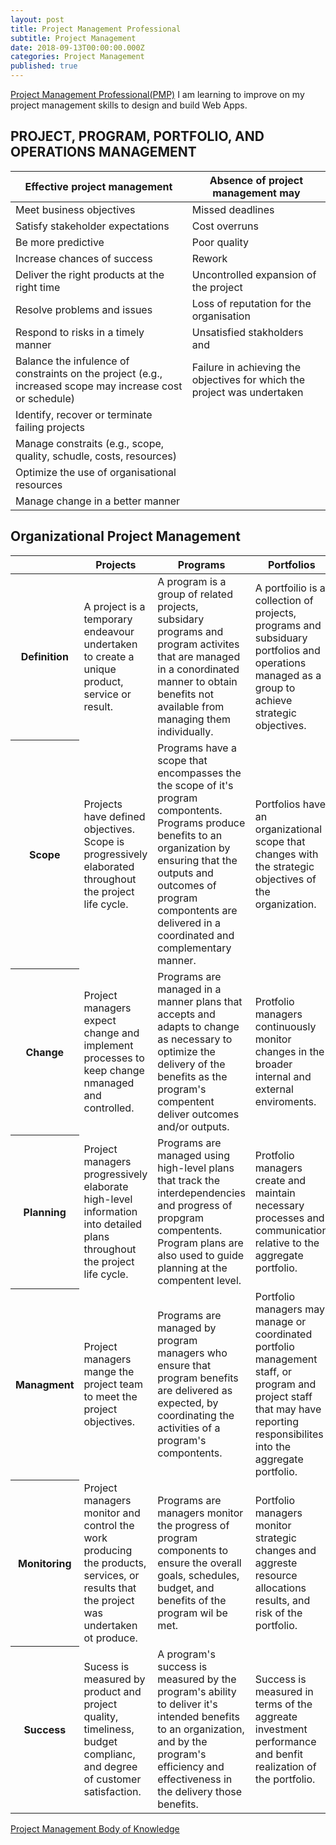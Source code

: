```yaml
---
layout: post
title: Project Management Professional
subtitle: Project Management
date: 2018-09-13T00:00:00.000Z
categories: Project Management
published: true
---
```


[Project Management Professional(PMP)](https://www.pmi.org/certifications/types/project-management-pmp) I am learning to improve on my project management skills to design and build Web Apps.

## PROJECT, PROGRAM, PORTFOLIO, AND OPERATIONS MANAGEMENT

| Effective project management                 | Absence of project management may |   
|----------------------------------------------|-------------------------------|
| Meet business objectives                     | Missed deadlines | 
| Satisfy stakeholder expectations             | Cost overruns | 
| Be more predictive                           | Poor quality |  
| Increase chances of success                  | Rework | 
| Deliver the right products at the right time | Uncontrolled expansion of the project | 
| Resolve problems and issues                  | Loss of reputation for the organisation | 
| Respond to risks in a timely manner          | Unsatisfied stakholders and |
| Balance the infulence of constraints on the project (e.g., increased scope may increase cost or schedule) | Failure in achieving the objectives for which the project was undertaken |
| Identify, recover or terminate failing projects | |
| Manage constraits (e.g., scope, quality, schudle, costs, resources) | |
| Optimize the use of organisational resources  | |
| Manage change in a better manner | |


   <h2 class="text-center">Organizational Project Management  
      </h2>
<div class="table-responsive">
  <table class="table">
    <thead class="thead-dark"> 
      <tr>
        <th scope="col"></th>
        <th scope="col">Projects</th>
        <th scope="col">Programs</th>
        <th scope="col">Portfolios</th>
      </tr>
    </thead>
    <tbody>
      <tr>
        <th scope="row align-top">Definition</th>
        <td>A project is a temporary endeavour undertaken to create a unique product, service or result.</td>
        <td>A program is a group of related projects, subsidary programs and program activites that are managed in a conordinated manner to obtain benefits not available from managing them individually.</td>
        <td>A portfoilio is a collection of projects, programs and subsiduary portfolios and operations managed as a group to achieve strategic objectives.</td>
      </tr>
      <tr>
        <th scope="row align-top">Scope</th>
        <td>Projects have defined objectives. Scope is progressively elaborated throughout the project life cycle.</td>
        <td>Programs have a scope that encompasses the the scope of it's program compontents. Programs produce benefits to an organization by ensuring that the outputs and outcomes of program compontents are delivered in a coordinated and complementary manner.</td>
        <td>Portfolios have an organizational scope that changes with the strategic objectives of the organization.</td>
      </tr>
      <tr>
        <th scope="row align-top">Change</th>
        <td>Project managers expect change and implement processes to keep change nmanaged and controlled.</td>
        <td>Programs are managed in a manner plans that accepts and adapts to change as necessary to optimize the delivery of the benefits as the program's compentent deliver outcomes and/or outputs.</td>
        <td>Protfolio managers continuously monitor changes in the broader internal and external enviroments.</td>
      </tr>
      <tr>
        <th scope="row align-top">Planning</th>
        <td>Project managers progressively elaborate high-level information into detailed plans throughout the project life cycle.</td>
        <td>Programs are managed using high-level plans that track the interdependencies and progress of propgram compentents. Program plans are also used to guide planning at the compentent level.</td>
        <td>Protfolio managers create and maintain necessary processes and communication relative to the aggregate portfolio.</td>
      </tr>
      <tr>
        <th scope="row align-top">Managment</th>
        <td>Project managers mange the project team to meet the project objectives.</td>
        <td>Programs are managed by program managers who ensure that program benefits are delivered as expected, by coordinating the activities of a program's compontents.</td>
        <td>Portfolio managers may manage or coordinated portfolio management staff, or program and project staff that may have reporting responsibilites into the aggregate portfolio.</td>
      </tr>
      <tr>
        <th scope="row align-top">Monitoring</th>
        <td>Project managers monitor and control the work producing the products, services, or results that the project was undertaken ot produce.</td>
        <td>Programs are managers monitor the progress of program components to ensure the overall goals, schedules, budget, and benefits of the program wil be met.</td>
        <td>Portfolio managers monitor strategic changes and aggreste resource allocations results, and risk of the portfolio.</td>
      </tr>
      <tr>
        <th scope="row align-top">Success</th>
        <td>Sucess is measured by product and project quality, timeliness, budget complianc, and degree of customer satisfaction.</td>
        <td>A program's success is measured by the program's ability to deliver it's intended benefits to an organization, and by the program's efficiency and effectiveness in the delivery those benefits.</td>
        <td>Success is measured in terms of the aggreate investment performance and benfit realization of the portfolio.</td>
      </tr>
    </tbody>
  </table>
</div>

[Project Management Body of Knowledge](https://g.co/kgs/ziC8gz)

